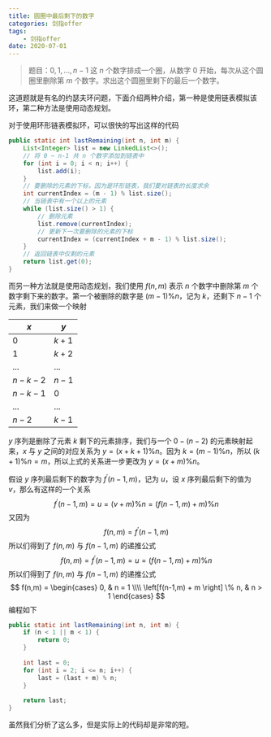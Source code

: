 ```yaml
---
title: 圆圈中最后剩下的数字
categories: 剑指offer
tags:
	- 剑指offer
date: 2020-07-01
---
```



> 题目：$0, 1, ..., n-1$ 这 $n$ 个数字排成一个圈，从数字 $0$ 开始，每次从这个圆圈里删除第 $m$ 个数字。求出这个圆圈里剩下的最后一个数字。

这道题就是有名的约瑟夫环问题，下面介绍两种介绍，第一种是使用链表模拟该环，第二种方法是使用动态规划。

对于使用环形链表模拟环，可以很快的写出这样的代码

```java
public static int lastRemaining(int n, int m) {
    List<Integer> list = new LinkedList<>();
    // 将 0 ~ n-1 共 n 个数字添加到链表中
    for (int i = 0; i < n; i++) {
        list.add(i);
    }
    // 要删除的元素的下标，因为是环形链表，我们要对链表的长度求余
    int currentIndex = (m - 1) % list.size();
    // 当链表中有一个以上的元素
    while (list.size() > 1) {
        // 删除元素
        list.remove(currentIndex);
        // 更新下一次要删除的元素的下标
        currentIndex = (currentIndex + m - 1) % list.size();
    }
    // 返回链表中仅剩的元素
    return list.get(0);
}
```

而另一种方法就是使用动态规划，我们使用 $f(n, m)$ 表示 $n$ 个数字中删除第 $m$ 个数字剩下来的数字。第一个被删除的数字是 $(m-1) \% n$，记为 $k$，还剩下 $n - 1$ 个元素，我们来做一个映射

| $x$        | $y$     |
| ---------- | ------- |
| $0$        | $k + 1$ |
| $1$        | $k+2$   |
| $...$      | $...$   |
| $n- k - 2$ | $n - 1$ |
| $n- k -1$  | $0$     |
| $...$      | $...$   |
| $n - 2$    | $k - 1$ |

$y$ 序列是删除了元素 $k$ 剩下的元素排序，我们与一个 $0-(n-2)$ 的元素映射起来，$x$ 与 $y$ 之间的对应关系为 $y = (x + k + 1) \% n$。因为 $k = (m - 1) \% n$，所以 $(k + 1) \% n = m % n$，所以上式的关系进一步更改为 $y = (x + m) \% n$。

假设 $y$ 序列最后剩下的数字为 $f^{'}(n-1, m)$，记为 $u$，设 $x$ 序列最后剩下的值为 $v$，那么有这样的一个关系 ​
$$
f^{'}(n-1, m) = u = (v + m) \% n = (f(n-1, m) + m) \% n
$$
又因为
$$
f(n,m) = f^{'}(n-1, m)
$$
所以们得到了 $f(n,m)$ 与 $f(n-1, m)$ 的递推公式
$$
f(n,m) = f^{'}(n-1, m) = u = (f(n-1, m) + m) \% n
$$
所以们得到了 $f(n,m)$ 与 $f(n-1, m)$ 的递推公式
$$
f(n,m) = 
\begin{cases}
0, & n = 1 \\\\
\left[f(n-1,m) + m \right] \% n, & n > 1
\end{cases}
$$
编程如下

```java
public static int lastRemaining(int n, int m) {
    if (n < 1 || m < 1) {
        return 0;
    }
    
    int last = 0;
    for (int i = 2; i <= n; i++) {
        last = (last + m) % n;
    }
    
    return last;
}
```

虽然我们分析了这么多，但是实际上的代码却是非常的短。